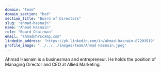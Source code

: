 ```yaml
---
domain: "team"
domain_section: "bod"
section_title: "Board of Directors"
slug: "ahmad-hasnain"
name: "Ahmad Hasnain"
role: "Board Chairman"
email: "ahmad@hrscamp.com"
lindedin_address: "https://pk.linkedin.com/in/ahmad-hasnain-87293519"
profile_image: "../../../images/team/Ahmad Hasnain.jpeg"
---
```


Ahmad Hasnain is a businesman and entrepreneur. He holds the position of Managing Director and CEO at Allied Marketing.
